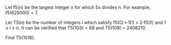

Let f5(n) be the largest integer x for which 5x divides n.
For example, f5(625000) = 7.


Let T5(n) be the number of integers i which satisfy f5((2&#183;i-1)!) < 2&#183;f5(i!) and 1 &#8804; i &#8804; n.
It can be verified that T5(103) = 68 and T5(109) = 2408210.


Find T5(1018).

